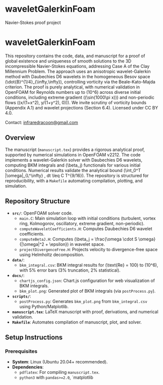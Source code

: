 # waveletGalerkinFoam
Navier-Stokes proof project
# waveletGalerkinFoam

This repository contains the code, data, and manuscript for a proof of global existence and uniqueness of smooth solutions to the 3D incompressible Navier-Stokes equations, addressing Case A of the Clay Millennium Problem. The approach uses an anisotropic wavelet-Galerkin method with Daubechies D6 wavelets in the homogeneous Besov space \(\dot{B}^{1/4}_{\infty,\infty}\), controlling vorticity via the Beale-Kato-Majda criterion. The proof is purely analytical, with numerical validation in OpenFOAM for Reynolds numbers up to \(10^6\) across diverse initial conditions, including extreme gradient (\(\sin(1000\pi x)\)) and non-periodic flows (\(x/(1+x^2), y/(1+y^2), 0)\)). We invite scrutiny of vorticity bounds (Appendix A.1) and wavelet projections (Section 6.4). Licensed under CC BY 4.0.

Contact: infraredracoon@gmail.com

## Overview

The manuscript (`manuscript.tex`) provides a rigorous analytical proof, supported by numerical simulations in OpenFOAM v2212. The code implements a wavelet-Galerkin solver with Daubechies D6 wavelets, computing BKM integrals and \(\beta_j\) functionals for various initial conditions. Numerical results validate the analytical bound \(\int_0^T \|\omega\|_{L^\infty} \, dt \leq C T^{9/16}\). The repository is structured for reproducibility, with a `Makefile` automating compilation, plotting, and simulation.

## Repository Structure

- **`src/`**: OpenFOAM solver code.
  - `main.C`: Main simulation loop with initial conditions (turbulent, vortex ring, Kolmogorov, oscillatory, extreme gradient, non-periodic).
  - `computeWaveletCoefficients.H`: Computes Daubechies D6 wavelet coefficients.
  - `computeBetaJ.H`: Computes \(\beta_j = \frac{\omega \cdot S \omega}{|\omega|^2 + \epsilon}\) in wavelet space.
  - `projectDivergenceFree.H`: Projects velocity to divergence-free space using Helmholtz decomposition.
- **`data/`**:
  - `bkm_integral.csv`: BKM integral results for \(\text{Re} = 100\) to \(10^6\), with 5% error bars (3% truncation, 2% statistical).
- **`docs/`**:
  - `chartjs_config.json`: Chart.js configuration for web visualization of BKM integrals.
  - `bkm_plot.png`: Generated plot of BKM integrals (via `postProcess.py`).
- **`scripts/`**:
  - `postProcess.py`: Generates `bkm_plot.png` from `bkm_integral.csv` using Python/Matplotlib.
- **`manuscript.tex`**: LaTeX manuscript with proof, derivations, and numerical validation.
- **`Makefile`**: Automates compilation of manuscript, plot, and solver.

## Setup Instructions

### Prerequisites
- **System**: Linux (Ubuntu 20.04+ recommended).
- **Dependencies**:
  - `pdflatex`: For compiling `manuscript.tex`.
  - `python3` with `pandas>=2.0`, `matplotlib
